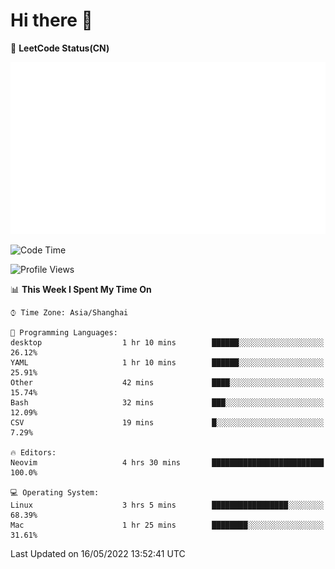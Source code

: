# Hi there 👋

📝 **LeetCode Status(CN)**

![wsmbsbbz's LeetCode status](https://github.com/wsmbsbbz/wsmbsbbz/blob/main/status.svg)

<!--
**wsmbsbbz/wsmbsbbz** is a ✨ _special_ ✨ repository because its `README.md` (this file) appears on your GitHub profile.

Here are some ideas to get you started:

- 🔭 I’m currently working on ...
- 🌱 I’m currently learning ...
- 👯 I’m looking to collaborate on ...
- 🤔 I’m looking for help with ...
- 💬 Ask me about ...
- 📫 How to reach me: ...
- 😄 Pronouns: ...
- ⚡ Fun fact: ...
-->
<!--START_SECTION:waka-->
![Code Time](http://img.shields.io/badge/Code%20Time-328%20hrs%2059%20mins-blue)

![Profile Views](http://img.shields.io/badge/Profile%20Views-5-blue)

📊 **This Week I Spent My Time On** 

```text
⌚︎ Time Zone: Asia/Shanghai

💬 Programming Languages: 
desktop                  1 hr 10 mins        ██████░░░░░░░░░░░░░░░░░░░   26.12% 
YAML                     1 hr 10 mins        ██████░░░░░░░░░░░░░░░░░░░   25.91% 
Other                    42 mins             ████░░░░░░░░░░░░░░░░░░░░░   15.74% 
Bash                     32 mins             ███░░░░░░░░░░░░░░░░░░░░░░   12.09% 
CSV                      19 mins             █░░░░░░░░░░░░░░░░░░░░░░░░   7.29%

🔥 Editors: 
Neovim                   4 hrs 30 mins       █████████████████████████   100.0%

💻 Operating System: 
Linux                    3 hrs 5 mins        █████████████████░░░░░░░░   68.39% 
Mac                      1 hr 25 mins        ████████░░░░░░░░░░░░░░░░░   31.61%

```


 Last Updated on 16/05/2022 13:52:41 UTC
<!--END_SECTION:waka-->

